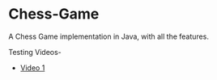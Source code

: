 # Chess-Game
A Chess Game implementation in Java, with all the features.

Testing Videos-
* [Video 1](https://drive.google.com/file/d/1fxptO9dZyNpIyY1B9DE-6wqzBc2RYvYn/view)
